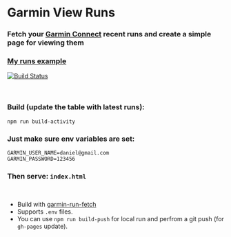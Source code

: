 # Garmin View Runs
### Fetch your [Garmin Connect](https://connect.garmin.com/modern/) recent runs and create a simple page for viewing them 

### [My runs example](https://danielschwartz85.github.io/garmin-view-runs/)
[![Build Status](https://travis-ci.com/danielschwartz85/garmin-view-runs.svg?branch=main)](https://travis-ci.com/danielschwartz85/garmin-view-runs)

<br/>

### Build (update the table with latest runs):
```
npm run build-activity 
```

### Just make sure env variables are set: 
```
GARMIN_USER_NAME=daniel@gmail.com
GARMIN_PASSWORD=123456
```

### Then serve: ```index.html```

<br/>

* Build with [garmin-run-fetch](https://github.com/danielschwartz85/garmin-run-fetch)
* Supports `.env` files.
* You can use `npm run build-push` for local run and perfrom a git push (for `gh-pages` update).